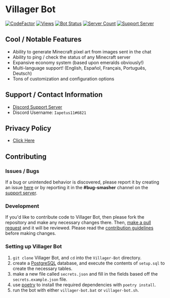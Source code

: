 # **Villager Bot**
[![CodeFactor](https://www.codefactor.io/repository/github/iapetus-11/villager-bot/badge)](https://www.codefactor.io/repository/github/iapetus-11/villager-bot)
[![Views](https://api.ghprofile.me/view?username=villager-dev.villager-bot&color=0FAE6E&label=views&style=flat)](https://github.com/Iapetus-11/Villager-Bot)
[![Bot Status](https://top.gg/api/widget/status/639498607632056321.svg?noavatar=true)](https://top.gg/bot/639498607632056321)
[![Server Count](https://top.gg/api/widget/servers/639498607632056321.svg?noavatar=true)](https://top.gg/bot/639498607632056321)
[![Support Server](https://img.shields.io/discord/641117791272960031?color=0FAE6E&label=discord%20server)](https://discord.gg/39DwwUV)

## Cool / Notable Features
* Ability to generate Minecraft pixel art from images sent in the chat
* Ability to ping / check the status of any Minecraft server
* Expansive economy system (based upon emeralds obviously!)
* Multi-language support! (English, Español, Français, Português, Deutsch)
* Tons of customization and configuration options

## Support / Contact Information
* [Discord Support Server](https://discord.gg/39DwwUV)
* Discord Username: `Iapetus11#6821`

## Privacy Policy
- [Click Here](https://github.com/Iapetus-11/Villager-Bot/blob/main/PRIVACY-POLICY.md)

## Contributing
### Issues / Bugs
If a bug or unintended behavior is discovered, please report it by creating an issue [here](https://github.com/Iapetus-11/Villager-Bot/issues) or by reporting it in the **#bug-smasher** channel on the [support server](https://discord.gg/39DwwUV).

### Development
If you'd like to contribute code to Villager Bot, then please fork the repository and make any necessary changes there. Then, [make a pull request](https://github.com/Iapetus-11/Villager-Bot/pulls) and it will be reviewed. Please read the [contribution guidelines](https://github.com/Iapetus-11/Villager-Bot/blob/master/CONTRIBUTING.md) before making changes.

### Setting up Villager Bot
1. `git clone` Villager Bot, and `cd` into the `Villager-Bot` directory.
2. create a [PostgreSQL](https://www.postgresql.org/) database, and execute the contents of `setup.sql` to create the necessary tables.
3. make a new file called `secrets.json` and fill in the fields based off the `secrets.example.json` file.
4. use [poetry](https://python-poetry.org) to install the required dependencies with `poetry install`.
5. run the bot with either `villager-bot.bat` or `villager-bot.sh`.
